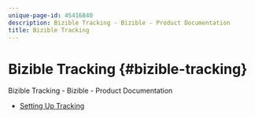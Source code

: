 ```yaml
---
unique-page-id: 45416840
description: Bizible Tracking - Bizible - Product Documentation
title: Bizible Tracking
---
```


# Bizible Tracking {#bizible-tracking}

Bizible Tracking - Bizible - Product Documentation

* [Setting Up Tracking](bizible-tracking/setting-up-tracking.md)

